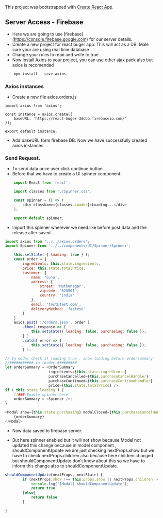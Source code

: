 This project was bootstrapped with [Create React App](https://github.com/facebook/create-react-app).

## Server Access - Firebase
* Here we are going to use [firebase] (https://console.firebase.google.com) for our server details.
* Create a new project for react buger app. This will act as a DB. Male sure your are using real time database
* Change your rules to read and write to true.
* Now install Axios to your project, you can use other ajax pack also but axios is recomended
```js
    npm install --save axios
```
### Axios instances
* Create a new file axios.orders.js 

```
import axios from 'axios';

const instance = axios.create({
    baseURL: 'https://react-buger-3dcbb.firebaseio.com/'
});

export default instance;
```
* Add baseURL form firebase DB. Now we have successfully created axios instances.
### Send Request.
 * To send data once user click continue button.
 * Before that we have to create a UI spinner component.

```js
    import React from 'react';

    import classes from './Spinner.css';

    const spinner = () => (
        <div className={classes.Loader}>Loading...</div>
    );

    export default spinner;
```
* Import this spinner wherever we need.like before post data and the release after saved...

```js
import axios from '../../axios.orders';
import Spinner from '../../components/UI/Spinner/Spinner';

    this.setState( { loading: true } );
    const order = {
        ingredients: this.state.ingredients,
        price: this.state.totalPrice,
        customer: {
            name: 'Guna',
            address: {
                street: 'Muthunagar',
                zipcode: '628501',
                country: 'India'
            },
            email: 'test@test.com',
            deliveryMethod: 'fastest'
        }
    }
    axios.post( '/orders.json', order )
        .then( response => {
            this.setState({ loading: false, purchasing: false });
        } )
        .catch( error => {
            this.setState({ loading: false, purchasing: false });
        } );

// In modal check if loading true , show loading before ordersummary
//########### in render #########
let orderSummary = <OrderSummary 
                    ingredients={this.state.ingredients}
                    purchaseCancelled={this.purchaseCancelHandler}
                    purchaseContinued={this.purchaseContinueHandler}
                    price={this.state.totalPrice} />;
if ( this.state.loading ) {
    //### Enable spinner here
    orderSummary = <Spinner />;
}

<Modal show={this.state.purchasing} modalClosed={this.purchaseCancelHandler}>
    {orderSummary}
</Modal>
```
* Now data saved to firebase server.

* But here spinner enabled but it will not show because Model not updated this change because in model component , shouldComponentUpdate we are just checking nextProps.show but we have to check nextProps.children also because here children changed but shouldComponentUpdate don't know about this so we have to inform this change also to shouldComponentUpdate.
```js
shouldComponentUpdate(nextProps, nextState) {
        if (nextProps.show !== this.props.show || nextProps.children !== this.props.children){
            console.log('[Modal] shouldComponentUpdate');
            return true
        }else{
            return false
        }
        
}
```













